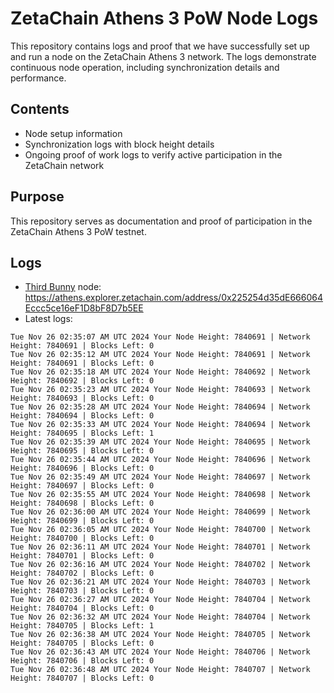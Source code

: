 # ZetaChain Athens 3 PoW Node Logs
This repository contains logs and proof that we have successfully set up and run a node on the ZetaChain Athens 3 network. The logs demonstrate continuous node operation, including synchronization details and performance.

## Contents
- Node setup information
- Synchronization logs with block height details
- Ongoing proof of work logs to verify active participation in the ZetaChain network

## Purpose
This repository serves as documentation and proof of participation in the ZetaChain Athens 3 PoW testnet.

## Logs

- [Third Bunny](https://thirdbunny.xyz/) node: https://athens.explorer.zetachain.com/address/0x225254d35dE666064Eccc5ce16eF1D8bF8D7b5EE
- Latest logs:
```
Tue Nov 26 02:35:07 AM UTC 2024 Your Node Height: 7840691 | Network Height: 7840691 | Blocks Left: 0
Tue Nov 26 02:35:12 AM UTC 2024 Your Node Height: 7840691 | Network Height: 7840691 | Blocks Left: 0
Tue Nov 26 02:35:18 AM UTC 2024 Your Node Height: 7840692 | Network Height: 7840692 | Blocks Left: 0
Tue Nov 26 02:35:23 AM UTC 2024 Your Node Height: 7840693 | Network Height: 7840693 | Blocks Left: 0
Tue Nov 26 02:35:28 AM UTC 2024 Your Node Height: 7840694 | Network Height: 7840694 | Blocks Left: 0
Tue Nov 26 02:35:33 AM UTC 2024 Your Node Height: 7840694 | Network Height: 7840695 | Blocks Left: 1
Tue Nov 26 02:35:39 AM UTC 2024 Your Node Height: 7840695 | Network Height: 7840695 | Blocks Left: 0
Tue Nov 26 02:35:44 AM UTC 2024 Your Node Height: 7840696 | Network Height: 7840696 | Blocks Left: 0
Tue Nov 26 02:35:49 AM UTC 2024 Your Node Height: 7840697 | Network Height: 7840697 | Blocks Left: 0
Tue Nov 26 02:35:55 AM UTC 2024 Your Node Height: 7840698 | Network Height: 7840698 | Blocks Left: 0
Tue Nov 26 02:36:00 AM UTC 2024 Your Node Height: 7840699 | Network Height: 7840699 | Blocks Left: 0
Tue Nov 26 02:36:05 AM UTC 2024 Your Node Height: 7840700 | Network Height: 7840700 | Blocks Left: 0
Tue Nov 26 02:36:11 AM UTC 2024 Your Node Height: 7840701 | Network Height: 7840701 | Blocks Left: 0
Tue Nov 26 02:36:16 AM UTC 2024 Your Node Height: 7840702 | Network Height: 7840702 | Blocks Left: 0
Tue Nov 26 02:36:21 AM UTC 2024 Your Node Height: 7840703 | Network Height: 7840703 | Blocks Left: 0
Tue Nov 26 02:36:27 AM UTC 2024 Your Node Height: 7840704 | Network Height: 7840704 | Blocks Left: 0
Tue Nov 26 02:36:32 AM UTC 2024 Your Node Height: 7840704 | Network Height: 7840705 | Blocks Left: 1
Tue Nov 26 02:36:38 AM UTC 2024 Your Node Height: 7840705 | Network Height: 7840705 | Blocks Left: 0
Tue Nov 26 02:36:43 AM UTC 2024 Your Node Height: 7840706 | Network Height: 7840706 | Blocks Left: 0
Tue Nov 26 02:36:48 AM UTC 2024 Your Node Height: 7840707 | Network Height: 7840707 | Blocks Left: 0
```
